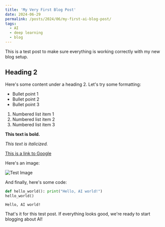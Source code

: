 ```yaml
---
title: 'My Very First Blog Post'
date: 2024-06-29
permalink: /posts/2024/06/my-first-ai-blog-post/
tags:
  - AI
  - deep learning
  - blog
---
```


This is a test post to make sure everything is working correctly with my new blog setup.

## Heading 2

Here's some content under a heading 2. Let's try some formatting:

* Bullet point 1
* Bullet point 2
* Bullet point 3

1. Numbered list item 1
2. Numbered list item 2
3. Numbered list item 3

**This text is bold.**

*This text is italicized.*

[This is a link to Google](https://www.google.com)

Here's an image:

![Test Image](https://via.placeholder.com/150)

And finally, here's some code:

```python
def hello_world(): print("Hello, AI world!")
hello_world()
```

    Hello, AI world!

That's it for this test post. If everything looks good, we're ready to start blogging about AI!
